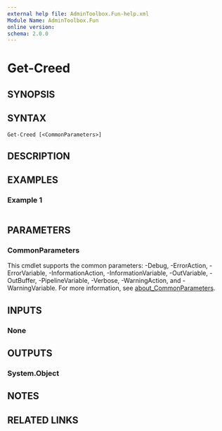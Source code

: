 ```yaml
---
external help file: AdminToolbox.Fun-help.xml
Module Name: AdminToolbox.Fun
online version:
schema: 2.0.0
---
```


# Get-Creed

## SYNOPSIS


## SYNTAX

```
Get-Creed [<CommonParameters>]
```

## DESCRIPTION


## EXAMPLES

### Example 1
```powershell

```



## PARAMETERS

### CommonParameters
This cmdlet supports the common parameters: -Debug, -ErrorAction, -ErrorVariable, -InformationAction, -InformationVariable, -OutVariable, -OutBuffer, -PipelineVariable, -Verbose, -WarningAction, and -WarningVariable. For more information, see [about_CommonParameters](http://go.microsoft.com/fwlink/?LinkID=113216).

## INPUTS

### None

## OUTPUTS

### System.Object
## NOTES

## RELATED LINKS
